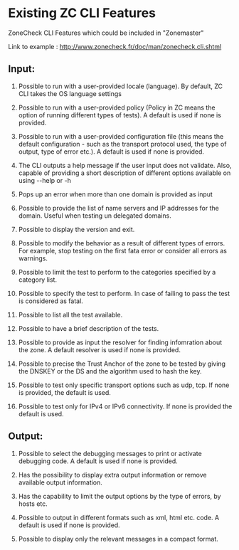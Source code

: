 Existing ZC CLI Features
========================

ZoneCheck CLI Features which could be included in "Zonemaster" 

Link to example : http://www.zonecheck.fr/doc/man/zonecheck.cli.shtml


Input:
------- 

1. Possible to run with a user-provided locale (language). By default, ZC
CLI takes the OS language settings  

2. Possible to run with a user-provided policy (Policy in ZC means the
option of running different types of tests). A default is used if none is
provided.  

3. Possible to run with a user-provided configuration file (this
means the default configuration - such as the transport protocol used, the
type of output, type of error etc.). A default is used if none is provided.

4. The CLI outputs a help message if the user input does not validate. Also,
capable of providing a short description of different options available on
using --help or -h 

5. Pops up an error when more than one domain is provided as input

6. Possible to provide the list of name servers and IP addresses for the
domain. Useful when testing un delegated domains.  

7. Possible to display the version and exit.

8. Possible to modify the behavior as a result of different types of
errors. For example, stop testing on the first fata error or consider all errors as warnings.  

9. Possible to limit the test to perform to the categories specified
by a category list.

10. Possible to specify the test to perform. In case of failing to pass the
test is considered as fatal.  

11. Possible to list all the test available.  

12. Possible to have a brief description of the tests.

13. Possible to provide as input the resolver for finding infomration about
the zone. A default resolver is used if none is provided. 

14. Possible to precise the Trust Anchor of the zone to be tested by giving
the DNSKEY or the DS and the algorithm used to hash the key.  

15. Possible to test only specific transport options such as udp, tcp. If
none is provided, the default is used.  

16. Possible to test only for IPv4 or IPv6 connectivity. If none is provided
the default is used.

Output: 
------- 

1. Possible to select the debugging messages to print or activate debugging
code.  A default is used if none is provided. 

2. Has the possibility to display extra output information or remove
available output information.  

3. Has the capability to limit the output options by the type of errors, by
hosts etc.  

4. Possible to output in different formats such as xml, html etc.  code.  A
default is used if none is provided.  

5. Possible to display only the relevant messages in a compact format. 
